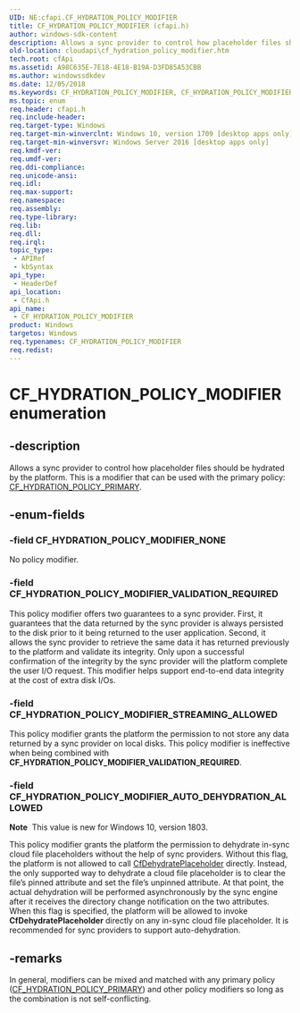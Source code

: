 ```yaml
---
UID: NE:cfapi.CF_HYDRATION_POLICY_MODIFIER
title: CF_HYDRATION_POLICY_MODIFIER (cfapi.h)
author: windows-sdk-content
description: Allows a sync provider to control how placeholder files should be hydrated by the platform. This is a modifier that can be used with the primary policy:\_CF_HYDRATION_POLICY_PRIMARY.
old-location: cloudapi\cf_hydration_policy_modifier.htm
tech.root: cfApi
ms.assetid: A98C635E-7E18-4E18-B19A-D3FD85A53CBB
ms.author: windowssdkdev
ms.date: 12/05/2018
ms.keywords: CF_HYDRATION_POLICY_MODIFIER, CF_HYDRATION_POLICY_MODIFIER enumeration, CF_HYDRATION_POLICY_MODIFIER_AUTO_DEHYDRATION_ALLOWED, CF_HYDRATION_POLICY_MODIFIER_NONE, CF_HYDRATION_POLICY_MODIFIER_STREAMING_ALLOWED, CF_HYDRATION_POLICY_MODIFIER_VALIDATION_REQUIRED, cfapi/CF_HYDRATION_POLICY_MODIFIER, cfapi/CF_HYDRATION_POLICY_MODIFIER_AUTO_DEHYDRATION_ALLOWED, cfapi/CF_HYDRATION_POLICY_MODIFIER_NONE, cfapi/CF_HYDRATION_POLICY_MODIFIER_STREAMING_ALLOWED, cfapi/CF_HYDRATION_POLICY_MODIFIER_VALIDATION_REQUIRED, cloudApi.cf_hydration_policy_modifier
ms.topic: enum
req.header: cfapi.h
req.include-header: 
req.target-type: Windows
req.target-min-winverclnt: Windows 10, version 1709 [desktop apps only]
req.target-min-winversvr: Windows Server 2016 [desktop apps only]
req.kmdf-ver: 
req.umdf-ver: 
req.ddi-compliance: 
req.unicode-ansi: 
req.idl: 
req.max-support: 
req.namespace: 
req.assembly: 
req.type-library: 
req.lib: 
req.dll: 
req.irql: 
topic_type:
 - APIRef
 - kbSyntax
api_type:
 - HeaderDef
api_location:
 - CfApi.h
api_name:
 - CF_HYDRATION_POLICY_MODIFIER
product: Windows
targetos: Windows
req.typenames: CF_HYDRATION_POLICY_MODIFIER
req.redist: 
---
```


# CF_HYDRATION_POLICY_MODIFIER enumeration


## -description


Allows a sync provider to control how placeholder files should be hydrated by the platform. This is a modifier that can be used with the primary policy: <a href="https://msdn.microsoft.com/47ACA107-80AA-42B3-B583-399323E2B11C">CF_HYDRATION_POLICY_PRIMARY</a>.


## -enum-fields




### -field CF_HYDRATION_POLICY_MODIFIER_NONE

No policy modifier.


### -field CF_HYDRATION_POLICY_MODIFIER_VALIDATION_REQUIRED

This policy modifier offers two guarantees to a sync provider. First, it guarantees that the data returned by the sync provider is always persisted to the disk prior to it being returned to the user application. Second, it allows the sync provider to retrieve the same data it has returned previously to the platform and validate its integrity. Only upon a successful confirmation of the integrity by the sync provider will the platform complete the user I/O request. This modifier helps support end-to-end data integrity at the cost of extra disk I/Os. 


### -field CF_HYDRATION_POLICY_MODIFIER_STREAMING_ALLOWED

This policy modifier grants the platform the permission to not store any data returned by a sync provider on local disks. This policy modifier is ineffective when being combined with <b>CF_HYDRATION_POLICY_MODIFIER_VALIDATION_REQUIRED</b>.


### -field CF_HYDRATION_POLICY_MODIFIER_AUTO_DEHYDRATION_ALLOWED

<b>Note</b>  This value is new for Windows 10, version 1803.

This policy modifier grants the platform the permission to dehydrate in-sync cloud file placeholders without the help of sync providers. Without this flag, the platform is not allowed to call <a href="https://msdn.microsoft.com/19C858F8-9C39-44D5-93CC-49B2CA368C67">CfDehydratePlaceholder</a> directly. Instead, the only supported way to dehydrate a cloud file placeholder is to clear the file’s pinned attribute and set the file’s unpinned attribute. At that point, the actual dehydration will be performed asynchronously by the sync engine after it receives the directory change notification on the two attributes. When this flag is specified, the platform will be allowed to invoke <b>CfDehydratePlaceholder</b> directly on any in-sync cloud file placeholder. It is recommended for sync providers to support auto-dehydration. 



## -remarks



In general, modifiers can be mixed and matched with any primary policy (<a href="https://msdn.microsoft.com/47ACA107-80AA-42B3-B583-399323E2B11C">CF_HYDRATION_POLICY_PRIMARY</a>) and other policy modifiers so long as the combination is not self-conflicting.




